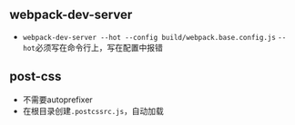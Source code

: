 ## webpack-dev-server
  + `webpack-dev-server --hot --config build/webpack.base.config.js` `--hot`必须写在命令行上，写在配置中报错
## post-css
  + 不需要autoprefixer
  + 在根目录创建`.postcssrc.js`，自动加载
